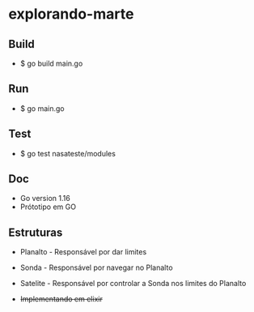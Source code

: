 # explorando-marte

## Build 
- $ go build main.go

## Run
- $ go main.go

## Test
- $ go test nasateste/modules

## Doc
 - Go version  1.16
 - Prótotipo em GO

 ## Estruturas
   - Planalto - Responsável por dar limites
   - Sonda    - Responsável por navegar no Planalto
   - Satelite - Responsável por controlar a Sonda nos limites do Planalto

   - <s> Implementando em elixir </s>

